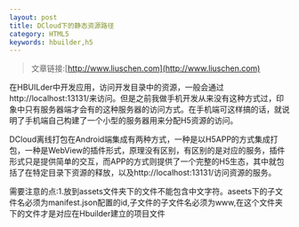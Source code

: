```yaml
---
layout: post
title: DCloud下的静态资源路径
category: HTML5
keywords: hbuilder,h5
---
```


>文章链接:[http://www.liuschen.com](http://www.liuschen.com)


在HBUILder中开发应用，访问开发目录中的资源，一般会通过http://localhost:13131/来访问。但是之前我做手机开发从来没有这种方式过，印象中只有服务器端才会有的这种服务器的访问方式。在手机端可这样搞的话，就说明了手机端自己构建了一个小型的服务器用来分配H5资源的访问。

DCloud离线打包在Android端集成有两种方式，一种是以H5APP的方式集成打包，一种是WebView的插件形式，原理没有区别，有区别的是对应的服务，插件形式只是提供简单的交互，而APP的方式则提供了一个完整的H5生态，其中就包括了在特定目录下资源的释放，以及http://localhost:13131/访问资源的服务。


需要注意的点:1.放到assets文件夹下的文件不能包含中文字符。aseets下的子文件名必须为manifest.json配置的id,子文件的子文件名必须为www,在这个文件夹下的文件才是对应在Hbuilder建立的项目文件